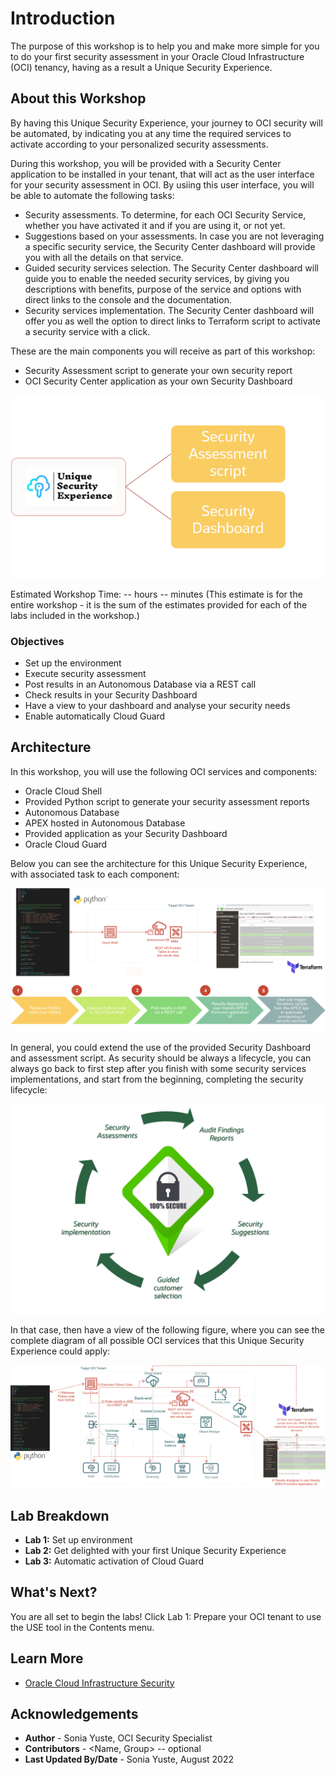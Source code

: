 # Introduction

The purpose of this workshop is to help you and make more simple for you to do your first security assessment in your Oracle Cloud Infrastructure (OCI) tenancy, having as a result a Unique Security Experience.

## About this Workshop

By having this Unique Security Experience, your journey to OCI security will be automated, by indicating you at any time the required services to activate according to your personalized security assessments.

During this workshop, you will be provided with a Security Center application to be installed in your tenant, that will act as the user interface for your security assessment in OCI. By usiing this user interface, you will be able to automate the following tasks:

* Security assessments. To determine, for each OCI Security Service, whether you have activated it and if you are using it, or not yet.
* Suggestions based on your assessments. In case you are not leveraging a specific security service, the Security Center dashboard will provide you with all the details on that service.
* Guided security services selection. The Security Center dashboard will guide you to enable the needed security services, by giving you descriptions with benefits, purpose of the service and options with direct links to the console and the documentation.
* Security services implementation. The Security Center dashboard will offer you as well the option to direct links to Terraform script to activate a security service with a click.

These are the main components you will receive as part of this workshop:

* Security Assessment script to generate your own security report
*	OCI Security Center application as your own Security Dashboard

![](./images/USEtool.png " ")

Estimated Workshop Time: -- hours -- minutes (This estimate is for the entire workshop - it is the sum of the estimates provided for each of the labs included in the workshop.)


### Objectives

  * Set up the environment
  * Execute security assessment
  * Post results in an Autonomous Database via a REST call
  * Check results in your Security Dashboard
  * Have a view to your dashboard and analyse your security needs
  * Enable automatically Cloud Guard

## Architecture

In this workshop, you will use the following OCI services and components:

* Oracle Cloud Shell
* Provided Python script to generate your security assessment reports
* Autonomous Database
* APEX hosted in Autonomous Database
* Provided application as your Security Dashboard
* Oracle Cloud Guard

Below you can see the architecture for this Unique Security Experience, with associated task to each component:

![](./images/architecture1.png " ")

In general, you could extend the use of the provided Security Dashboard and assessment script. As security should be always a lifecycle, you can always go back to first step after you finish with some security services implementations, and start from the beginning, completing the security lifecycle:

![](./images/cycle.png " ")

In that case, then have a view of the following figure, where you can see the complete diagram of all possible OCI services that this Unique Security Experience could apply:

![](./images/architecture.png " ")

## Lab Breakdown
- **Lab 1:** Set up environment
- **Lab 2:** Get delighted with your first Unique Security Experience
- **Lab 3:** Automatic activation of Cloud Guard


## What's Next?

  You are all set to begin the labs! Click Lab 1: Prepare your OCI tenant to use the USE tool in the Contents menu.


## Learn More

* [Oracle Cloud Infrastructure Security](https://www.oracle.com/security/)

## Acknowledgements
* **Author** - Sonia Yuste, OCI Security Specialist
* **Contributors** -  <Name, Group> -- optional
* **Last Updated By/Date** - Sonia Yuste, August 2022
